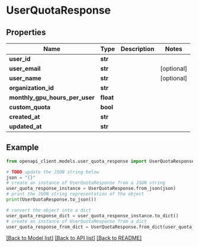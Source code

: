 # UserQuotaResponse


## Properties

Name | Type | Description | Notes
------------ | ------------- | ------------- | -------------
**user_id** | **str** |  | 
**user_email** | **str** |  | [optional] 
**user_name** | **str** |  | [optional] 
**organization_id** | **str** |  | 
**monthly_gpu_hours_per_user** | **float** |  | 
**custom_quota** | **bool** |  | 
**created_at** | **str** |  | 
**updated_at** | **str** |  | 

## Example

```python
from openapi_client.models.user_quota_response import UserQuotaResponse

# TODO update the JSON string below
json = "{}"
# create an instance of UserQuotaResponse from a JSON string
user_quota_response_instance = UserQuotaResponse.from_json(json)
# print the JSON string representation of the object
print(UserQuotaResponse.to_json())

# convert the object into a dict
user_quota_response_dict = user_quota_response_instance.to_dict()
# create an instance of UserQuotaResponse from a dict
user_quota_response_from_dict = UserQuotaResponse.from_dict(user_quota_response_dict)
```
[[Back to Model list]](../README.md#documentation-for-models) [[Back to API list]](../README.md#documentation-for-api-endpoints) [[Back to README]](../README.md)


